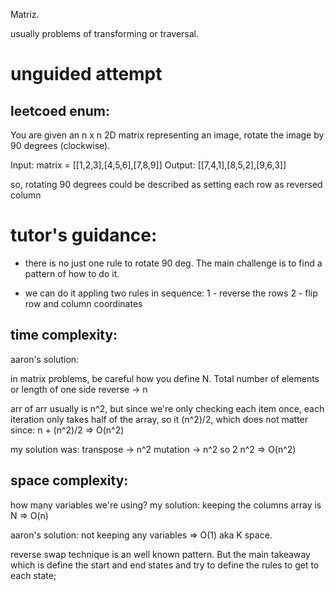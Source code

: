 Matriz.

usually problems of transforming or traversal.

# unguided attempt

## leetcoed enum:
You are given an n x n 2D matrix representing an image, rotate the image by 90 degrees (clockwise).

Input: matrix = [[1,2,3],[4,5,6],[7,8,9]]
Output: [[7,4,1],[8,5,2],[9,6,3]]

so, rotating 90 degrees could be described as setting each row as reversed column


# tutor's guidance:
- there is no just one rule to rotate 90 deg. The main challenge is to find a pattern of how to do it.

- we can do it appling two rules in sequence:
1 - reverse the rows
2 - flip row and column coordinates

## time complexity:
aaron's solution:

in matrix problems, be careful how you define N. Total number of elements or length of one side
reverse -> n

arr of arr usually is n^2, but since we're only checking each item once, each iteration only takes half of the array, so it (n^2)/2, which does not matter since: n + (n^2)/2 => O(n^2)

my solution was:
transpose -> n^2
mutation -> n^2
so 2 n^2 => O(n^2)

## space complexity:
how many variables we're using?
my solution:
keeping the columns array is N => O(n)

aaron's solution:
not keeping any variables => O(1) aka K space.

reverse swap technique is an well known pattern. But the main takeaway which is define the start and end states and try to define the rules to get to each state;
